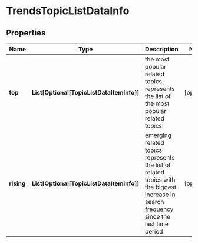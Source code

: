 # TrendsTopicListDataInfo


## Properties

| Name | Type | Description | Notes |
|------------ | ------------- | ------------- | -------------|
**top** | **List[Optional[TopicListDataItemInfo]]** | the most popular related topics<br>represents the list of the most popular related topics |[optional]|
**rising** | **List[Optional[TopicListDataItemInfo]]** | emerging related topics<br>represents the list of related topics with the biggest increase in search frequency since the last time period |[optional]|
